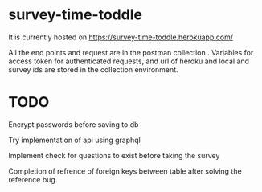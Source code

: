 # survey-time-toddle

It is currently hosted on https://survey-time-toddle.herokuapp.com/

All the end points and request are in the postman collection . Variables for access token for authenticated requests, and url of heroku and local and survey ids are stored in the collection environment.

# TODO
Encrypt passwords before saving to db

Try implementation of api using graphql

Implement check for questions to exist before taking the survey

Completion of refrence of foreign keys between table after solving the reference bug.
